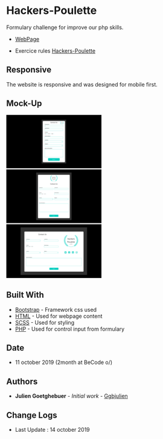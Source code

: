# Hackers-Poulette

Formulary challenge for improve our php skills.

- [WebPage](https://hackerspoulettebros.herokuapp.com/)

- Exercice rules [Hackers-Poulette](https://github.com/becodeorg/BXL-Johnson-4.14/tree/master/06-PHP/hackers_poulette)

## Responsive

The website is responsive and was designed for mobile first.

## Mock-Up

<img src="assets/img/mobile.png" width="50%" height="50%"></img>
<img src="assets/img/tablet.png" width="50%" height="50%"></img>
<img src="assets/img/desktop.png" width="50%" height="50%"></img>

## Built With

- [Bootstrap](https://getbootstrap.com/) - Framework css used
- [HTML](https://www.w3schools.com/html/) - Used for webpage content
- [SCSS](https://www.w3schools.com/sass/) - Used for styling
- [PHP](https://www.php.net/docs.php) - Used for control input from formulary

## Date

- 11 october 2019 (2month at BeCode o/)

## Authors

- **Julien Goetghebuer** - _Initial work_ - [Ggbjulien](https://github.com/ggbjulien)

## Change Logs

- Last Update : 14 october 2019

